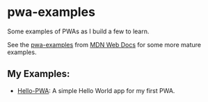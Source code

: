 # pwa-examples
Some examples of PWAs as I build a few to learn.

See the [pwa-examples](https://github.com/mdn/pwa-examples) from [MDN Web Docs](https://github.com/mdn) for some more mature examples.


## My Examples:
 * [Hello-PWA](hello-pwa): A simple Hello World app for my first PWA.
 
 
